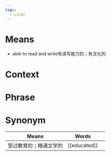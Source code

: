 ```yaml
---
tags:
  - Liter
---
```

# Means
- able to read and write有读写能力的；有文化的
# Context

# Phrase

# Synonym
| Means       | Words        |     |
| ----------- | ------------ | --- |
| 受过教育的；精通文学的 | [[educated]] |     |
